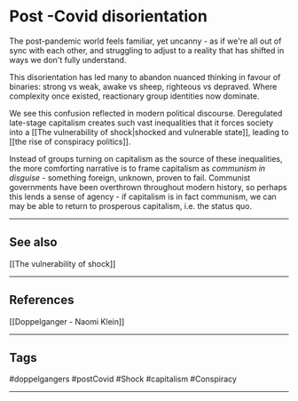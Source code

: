 # Post -Covid disorientation

The post-pandemic world feels familiar, yet uncanny - as if we're all out of sync with each other, and struggling to adjust to a reality that has shifted in ways we don't fully understand.

This disorientation has led many to abandon nuanced thinking in favour of binaries: strong vs weak, awake vs sheep, righteous vs depraved. Where complexity once existed, reactionary group identities now dominate.

We see this confusion reflected in modern political discourse. Deregulated late-stage capitalism creates such vast inequalities that it forces society into a [[The vulnerability of shock|shocked and vulnerable state]], leading to [[the rise of conspiracy politics]].

Instead of groups turning on capitalism as the source of these inequalities, the more comforting narrative is to frame capitalism as *communism in disguise* - something foreign, unknown, proven to fail. Communist governments have been overthrown throughout modern history, so perhaps this lends a sense of agency - if capitalism is in fact communism, we can may be able to return to prosperous capitalism, i.e. the status quo.

---
## See also

[[The vulnerability of shock]]

---
## References

[[Doppelganger - Naomi Klein]]

---
## Tags

#doppelgangers #postCovid #Shock #capitalism #Conspiracy

---

